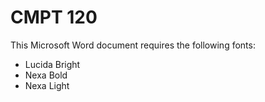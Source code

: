 # CMPT 120

This Microsoft Word document requires the following fonts:

* Lucida Bright
* Nexa Bold
* Nexa Light